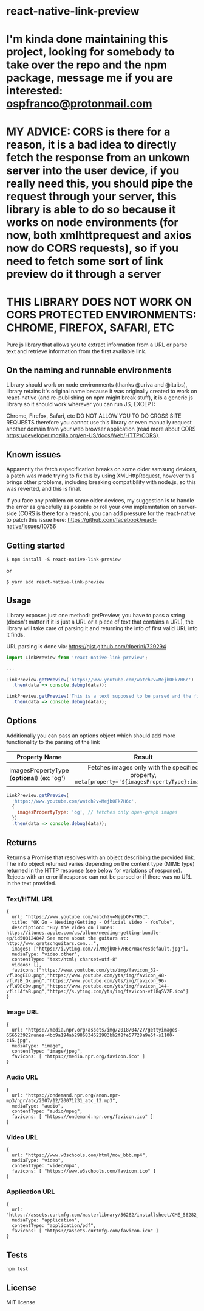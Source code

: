
# react-native-link-preview

# I'm kinda done maintaining this project, looking for somebody to take over the repo and the npm package, message me if you are interested: ospfranco@protonmail.com
# MY ADVICE: CORS is there for a reason, it is a bad idea to directly fetch the response from an unkown server into the user device, if you really need this, you should pipe the request through your server, this library is able to do so because it works on node environments (for now, both xmlhttprequest and axios now do CORS requests), so if you need to fetch some sort of link preview do it through a server

# THIS LIBRARY DOES NOT WORK ON CORS PROTECTED ENVIRONMENTS: CHROME, FIREFOX, SAFARI, ETC

Pure js library that allows you to extract information from a URL or parse text and retrieve information from the first available link.

## On the naming and runnable environments
Library should work on node environments (thanks @uriva and @itaibs), library retains it's original name because it was originally created to work on react-native (and re-publishing on npm might break stuff), it is a generic js library so it should work wherever you can run JS, EXCEPT:

Chrome, Firefox, Safari, etc DO NOT ALLOW YOU TO DO CROSS SITE REQUESTS therefore you cannot use this library or even manually request another domain from your web browser application (read more about CORS https://developer.mozilla.org/en-US/docs/Web/HTTP/CORS).

## Known issues
Apparently the fetch especification breaks on some older samsung devices, a patch was made trying to fix this by using XMLHttpRequest, however this brings other problems, including breaking compatibility with node.js, so this was reverted, and this is final.

If you face any problem on some older devices, my suggestion is to handle the error as gracefully as possible or roll your own implemntation on server-side (CORS is there for a reason), you can add pressure for the react-native to patch this issue here: https://github.com/facebook/react-native/issues/10756

## Getting started

`$ npm install -S react-native-link-preview`

or

`$ yarn add react-native-link-preview`

## Usage
Library exposes just one method: getPreview, you have to pass a string (doesn't matter if it is just a URL or a piece of text that contains a URL), the library will take care of parsing it and returning the info of first valid URL info it finds.

URL parsing is done via: https://gist.github.com/dperini/729294

```javascript
import LinkPreview from 'react-native-link-preview';

...

LinkPreview.getPreview('https://www.youtube.com/watch?v=MejbOFk7H6c')
  .then(data => console.debug(data));

LinkPreview.getPreview('This is a text supposed to be parsed and the first link displayed https://www.youtube.com/watch?v=MejbOFk7H6c')
  .then(data => console.debug(data));
```
## Options
Additionally you can pass an options object which should add more functionality to the parsing of the link

| Property Name | Result        |
| ------------- |:-------------:|
| imagesPropertyType  (**optional**) (ex: 'og')     | Fetches images only with the specified property, `meta[property='${imagesPropertyType}:image']` |


```javascript
LinkPreview.getPreview(
  'https://www.youtube.com/watch?v=MejbOFk7H6c',
  {
    imagesPropertyType: 'og', // fetches only open-graph images
  })
  .then(data => console.debug(data));
```


## Returns
Returns a Promise that resolves with an object describing the provided link.
The info object returned varies depending on the content type (MIME type) returned
in the HTTP response (see below for variations of response).  Rejects with an error if response can not be parsed or if there was no URL in the text provided.

### Text/HTML URL
```
{
  url: "https://www.youtube.com/watch?v=MejbOFk7H6c",
  title: "OK Go - Needing/Getting - Official Video - YouTube",
  description: "Buy the video on iTunes: https://itunes.apple.com/us/album/needing-getting-bundle-ep/id508124847 See more about the guitars at: http://www.gretschguitars.com...",
  images: ["https://i.ytimg.com/vi/MejbOFk7H6c/maxresdefault.jpg"],
  mediaType: "video.other",
  contentType: "text/html; charset=utf-8"
  videos: [],
  favicons:["https://www.youtube.com/yts/img/favicon_32-vflOogEID.png","https://www.youtube.com/yts/img/favicon_48-vflVjB_Qk.png","https://www.youtube.com/yts/img/favicon_96-vflW9Ec0w.png","https://www.youtube.com/yts/img/favicon_144-vfliLAfaB.png","https://s.ytimg.com/yts/img/favicon-vfl8qSV2F.ico"]
}
```

### Image URL
```
{
  url: "https://media.npr.org/assets/img/2018/04/27/gettyimages-656523922nunes-4bb9a194ab2986834622983bb2f8fe57728a9e5f-s1100-c15.jpg",
  mediaType: "image",
  contentType: "image/jpeg",
  favicons: [ "https://media.npr.org/favicon.ico" ]
}
```

### Audio URL
```
{
  url: "https://ondemand.npr.org/anon.npr-mp3/npr/atc/2007/12/20071231_atc_13.mp3",
  mediaType: "audio",
  contentType: "audio/mpeg",
  favicons: [ "https://ondemand.npr.org/favicon.ico" ]
}
```

### Video URL
```
{
  url: "https://www.w3schools.com/html/mov_bbb.mp4",
  mediaType: "video",
  contentType: "video/mp4",
  favicons: [ "https://www.w3schools.com/favicon.ico" ]
}
```

### Application URL
```
{
  url: "https://assets.curtmfg.com/masterlibrary/56282/installsheet/CME_56282_INS.pdf",
  mediaType: "application",
  contentType: "application/pdf",
  favicons: [ "https://assets.curtmfg.com/favicon.ico" ]
}
```

## Tests

```
npm test
```

## License

MIT license

